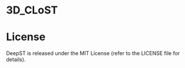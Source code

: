 # 3D_CLoST

# License

DeepST is released under the MIT License (refer to the LICENSE file for details).
